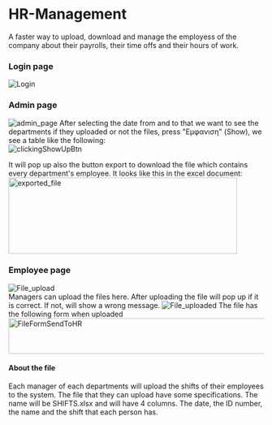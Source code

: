 # HR-Management
A faster way to upload, download and manage the employess of the company about their payrolls, their time offs and their hours of work. 

### Login page
<img alt="Login" src="https://github.com/kitsakisGk/HR-Management/assets/57558604/180d62fb-8434-427f-a6e8-7de12164832d">

### Admin page

<img alt="admin_page" src="https://github.com/kitsakisGk/HR-Management/assets/57558604/c3d1ad2a-d79d-4d66-b986-55e3a20e4632">
After selecting the date from and to that we want to see the departments if they uploaded or not the files, press "Εμφανιση" (Show), we see a table like the following:
<br>
<img alt="clickingShowUpBtn" src="https://github.com/kitsakisGk/HR-Management/assets/57558604/4c3016d9-6a16-466c-a4c2-89729e6442f5">

It will pop up also the button export to download the file which contains every department's employee. 
It looks like this in the excel document: 
<br>
<img width="450" height="150" alt="exported_file" src="https://github.com/kitsakisGk/HR-Management/assets/57558604/a30bbe25-e23f-410a-ac5e-51381d48f47d">

### Employee page
<img alt="File_upload" src="https://github.com/kitsakisGk/HR-Management/assets/57558604/7128eaf9-fbb3-4b72-908a-fde88628f7e4">
<br>
Managers can upload the files here. After uploading the file will pop up if it is correct. If not, will show a wrong message. 
<img alt="File_uploaded" src="https://github.com/kitsakisGk/HR-Management/assets/57558604/fb12e1d0-6a49-4abb-b16c-139ef6c67b6d">
The file has the following form when uploaded 
<br>
<img width="550" height="70" alt="FileFormSendToHR" src="https://github.com/kitsakisGk/HR-Management/assets/57558604/5ce57ce8-832a-4e3a-b7fe-1605c471e153">

#### About the file
Each manager of each departments will upload the shifts of their employees to the system. The file that they can upload have some specifications. The name will be SHIFTS.xlsx and will have 4 columns. The date, the ID number, the name and the shift that each person has. 
